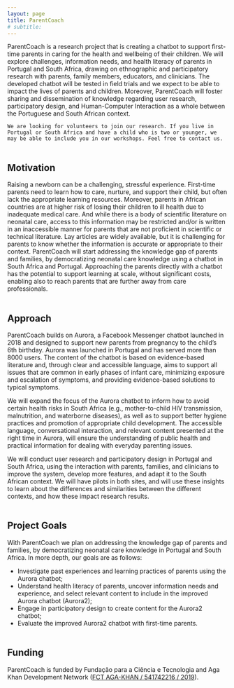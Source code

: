 ```yaml
---
layout: page
title: ParentCoach
# subtitle: 
---
```



ParentCoach  is a research project that is creating a chatbot to support first-time parents in caring for the health and wellbeing of their children. We will explore challenges, information needs, and health literacy of parents in Portugal and South Africa, drawing on ethnographic and participatory research with parents, family members, educators, and clinicians. The developed chatbot will be tested in field trials and we expect to be able to impact the lives of parents and children. Moreover, ParentCoach will foster sharing and dissemination of knowledge regarding user research, participatory design, and Human-Computer Interaction as a whole between the Portuguese and South African context.

`We are looking for volunteers to join our research. If you live in Portugal or South Africa and have a child who is two or younger, we may be able to include you in our workshops. Feel free to contact us.`<br/><br/>


## Motivation

Raising a newborn can be a challenging, stressful experience. First-time parents need to learn how to care, nurture, and support their child, but often lack the appropriate learning resources. Moreover, parents in African countries are at higher risk of losing their children to ill health due to inadequate medical care. And while there is a body of scientific literature on neonatal care, access to this information may be restricted and/or is written in an inaccessible manner for parents that are not proficient in scientific or technical literature. Lay articles are widely available, but it is challenging for parents to know whether the information is accurate or appropriate to their context. 
ParentCoach will start addressing the knowledge gap of parents and families, by democratizing neonatal care knowledge using a chatbot in South Africa and Portugal. Approaching the parents directly with a chatbot has the potential to support learning at scale, without significant costs, enabling also to reach parents that are further away from care professionals. <br/><br/>



## Approach

ParentCoach builds on Aurora, a Facebook Messenger chatbot launched in 2018 and designed to support new parents from pregnancy to the child’s 6th birthday. Aurora was launched in Portugal and has served more than 8000 users. The content of the chatbot is based on evidence-based literature and, through clear and accessible language, aims to support all issues that are common in early phases of infant care, minimizing exposure and escalation of symptoms, and providing evidence-based solutions to typical symptoms. <br/>

We will expand the focus of the Aurora chatbot to inform how to avoid certain health risks in South Africa (e.g., mother-to-child HIV transmission, malnutrition, and waterborne diseases), as well as to support better hygiene practices and promotion of appropriate child development. The accessible language, conversational interaction, and relevant content presented at the right time in Aurora, will ensure the understanding of public health and practical information for dealing with everyday parenting issues. <br/>

We will conduct user research and participatory design in Portugal and South Africa, using the interaction with parents, families, and clinicians to improve the system, develop more features, and adapt it to the South African context. We will have pilots in both sites, and will use these insights to learn about the differences and similarities between the different contexts, and how these impact research results. <br/><br/>

## Project Goals

With ParentCoach we plan on addressing the knowledge gap of parents and families, by democratizing neonatal care knowledge in Portugal and South Africa. In more depth, our goals are as follows: 

* Investigate past experiences and learning practices of parents using the Aurora chatbot;
* Understand health literacy of parents, uncover information needs and experience, and select relevant content to include in the improved Aurora chatbot (Aurora2);
* Engage in participatory design to create content for the Aurora2 chatbot;
* Evaluate the improved Aurora2 chatbot with first-time parents.<br/><br/>


## Funding

ParentCoach is funded by Fundação para a Ciência e Tecnologia and Aga Khan Development Network ([FCT AGA-KHAN / 541742216 / 2019](https://former.fct.pt/apoios/cooptrans/imamat_ismaili/index.phtml.en)). <br/><br/>